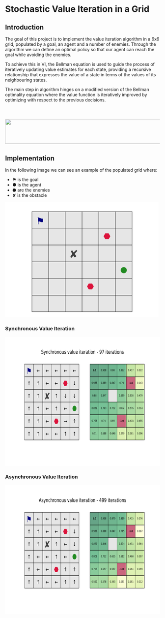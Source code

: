 # Stochastic Value Iteration in a Grid

## Introduction
The goal of this project is to implement the value iteration algorithm in a 6x6 grid, populated by a goal, 
an agent and a number of enemies. Through the algorithm we can define an optimal policy so that our agent
can reach the goal while avoiding the enemies. 

To achieve this in VI, the Bellman equation is used to guide the process of iteratively updating value 
estimates for each state, providing a recursive relationship that expresses the value of a state in 
terms of the values of its neighbouring states.

The main step in algorithm hinges on a modified version of the Bellman optimality equation
 where the value function is iteratively improved by optimizing with respect to the previous decisions.
  
![]()
<img src="https://latex.codecogs.com/png.image?\dpi{600}\bg{white}&space;V_{k&plus;1}(x)=\max_u\left[r(x,u)&plus;\sum_{x%27\in\mathbb{X}}\phi(x%27|x,u)V_k(x%27)\right]" width="522" height="80">
---
## Implementation
In the following image we can see an example of the populated grid where:
- &#9873; is the goal
- ● is the agent
- &#11043; are the enemies
- ✘ is the obstacle

<img src="/img/Base_grid.png" width="500" height="375">

### Synchronous Value Iteration
<img src="/img/sync_plot.png" width="700" height="420">

### Asynchronous Value Iteration
<img src="/img/async_plot.png" width="700" height="420">

